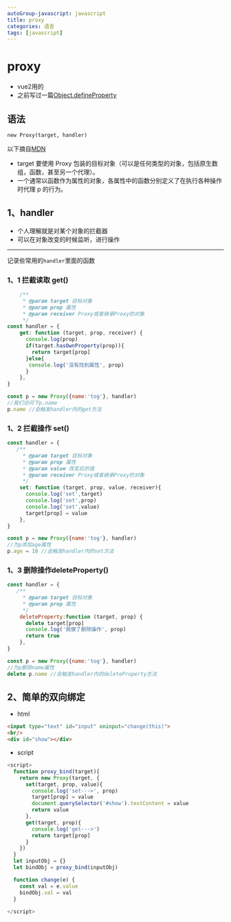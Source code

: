 ```yaml
---
autoGroup-javascript: javascript  
title: proxy
categories: 语言
tags: [javascript]
--- 
```

 
<Meta/>  
 
# proxy
* vue2用的
* 之前写过一篇[Object.defineProperty](https://juejin.im/post/6844904104649555976)

## 语法
`new Proxy(target, handler)` 

以下摘自[MDN](https://developer.mozilla.org/zh-CN/docs/Web/JavaScript/Reference/Global_Objects/Proxy) 
* target 要使用 Proxy 包装的目标对象（可以是任何类型的对象，包括原生数组，函数，甚至另一个代理）。
* 一个通常以函数作为属性的对象，各属性中的函数分别定义了在执行各种操作时代理 p 的行为。

## 1、handler
* 个人理解就是对某个对象的拦截器
* 可以在对象改变的时候监听，进行操作 
---
记录些常用的`handler`里面的函数
### 1、1 拦截读取 get()
```js
    /**
     * @param target 目标对象
     * @param prop 属性
     * @param receiver Proxy或者继承Proxy的对象
     */
const handler = {
    get: function (target, prop, receiver) {
      console.log(prop)
      if(target.hasOwnProperty(prop)){
        return target[prop]
      }else{
       console.log('没有找到属性', prop)
      }
    },
}

const p = new Proxy({name:'tog'}, handler)
//我们访问下p.name
p.name //会触发handler内的get方法
```

### 1、2 拦截操作 set()
```js
const handler = {
   /**
     * @param target 目标对象
     * @param prop 属性
     * @param value 改变后的值
     * @param receiver Proxy或者继承Proxy的对象
     */
    set: function (target, prop, value, receiver){
      console.log('set',target)
      console.log('set',prop)
      console.log('set',value)
      target[prop] = value
    },
}

const p = new Proxy({name:'tog'}, handler)
//为p添加age属性
p.age = 18 //会触发handler内的set方法
```

### 1、3 删除操作deleteProperty()
```js
const handler = {
   /**
     * @param target 目标对象
     * @param prop 属性
     */
    deleteProperty:function (target, prop) {
      delete target[prop]
      console.log('我做了删除操作', prop)
      return true
    },
}

const p = new Proxy({name:'tog'}, handler)
//为p删除name属性
delete p.name //会触发handler内的deleteProperty方法
```

## 2、简单的双向绑定
* html
```html
<input type="text" id="input" oninput="change(this)">
<br/>
<div id="show"></div>
```

* script
```js
<script>
  function proxy_bind(target){
    return new Proxy(target, {
      set(target, prop, value){
        console.log('set--->', prop)
        target[prop] = value
        document.querySelector('#show').textContent = value
        return value
      },
      get(target, prop){
        console.log('get--->')
        return target[prop]
      }
    })
  }
  let inputObj = {}
  let bindObj = proxy_bind(inputObj)

  function change(e) {
    const val = e.value
    bindObj.val = val
  }
  
</script>
```